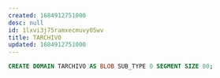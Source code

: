 ```yaml
---
created: 1684912751000
desc: null
id: 1lxvi3j75ramxecmuvy05wv
title: TARCHIVO
updated: 1684912751000
---
```


```sql
CREATE DOMAIN TARCHIVO AS BLOB SUB_TYPE 0 SEGMENT SIZE 80;
```